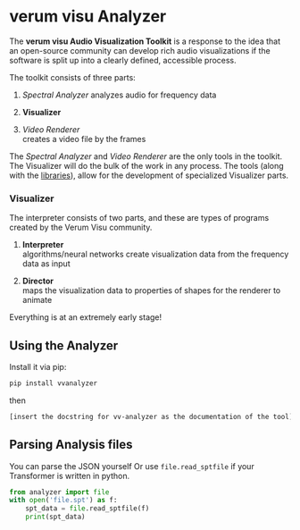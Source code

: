 # verum visu Analyzer

<!--
TODO: address simplenote
TODO: move content
move all the top content to verum-visu-toolkit/verum-visu parent repo
and add submodules:

verum-visu.git
    submodule: analyzer.git
    submodule: renderer.git
    libs/
        submodule: sptfile.git
        submodule: frsfile.git
        submodule: rndfile.git

in /verum-visu repo, also write more about the ideas of the project -
the repo will pretty much be the project home page (in the OSS community)

mention vvtoolkit-utils

TODO: create read_output_file
reads file, whether it's SPT or JSON; determines formats and returns the
parsed data in a dict

TODO: publish to pypi
TODO: create a demo Transformer (not template yet) in python
(as separate repos)
the transformer should use the new vvanalyzer.read_output_file
-->

The **verum visu Audio Visualization Toolkit** is a response to the idea
that an open-source community can develop rich audio visualizations if
the software is split up into a clearly defined, accessible process.

The toolkit consists of three parts:

1. *Spectral Analyzer*
    analyzes audio for frequency data

2. **Visualizer**

3. *Video Renderer*\
    creates a video file by the frames

The *Spectral Analyzer* and *Video Renderer* are the only tools in the
toolkit. The Visualizer will do the bulk of the work in any process.
The tools (along with the [libraries](todo)), allow for the development
of specialized Visualizer parts.

### Visualizer
The interpreter consists of two parts, and these are types of programs
created by the Verum Visu community.

1. **Interpreter**\
    algorithms/neural networks create visualization data from the
    frequency data as input

2. **Director**\
    maps the visualization data to properties of shapes for the renderer
    to animate

Everything is at an extremely early stage!

## Using the Analyzer

Install it via pip:

```sh
pip install vvanalyzer
```

then

```sh
[insert the docstring for vv-analyzer as the documentation of the tool]
```

## Parsing Analysis files

You can parse the JSON yourself
Or use `file.read_sptfile` if your Transformer is written in python.

```py
from analyzer import file
with open('file.spt') as f:
    spt_data = file.read_sptfile(f)
    print(spt_data)
```